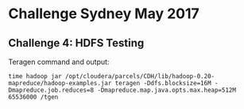 # Challenge Sydney May 2017
## Challenge 4: HDFS Testing

Teragen command and output:
```
time hadoop jar /opt/cloudera/parcels/CDH/lib/hadoop-0.20-mapreduce/hadoop-examples.jar teragen -Ddfs.blocksize=16M -Dmapreduce.job.reduces=8 -Dmapreduce.map.java.opts.max.heap=512M 65536000 /tgen
```
